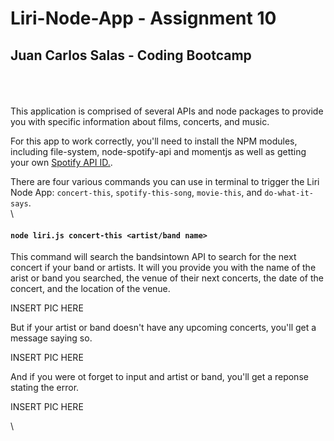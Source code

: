 # Liri-Node-App - Assignment 10
## Juan Carlos Salas - Coding Bootcamp

\
\
\
This application is comprised of several APIs and node packages to provide you with specific information about films, concerts, and music. 

For this app to work correctly, you'll need to install the NPM modules, including file-system, node-spotify-api and momentjs as well as getting your own [Spotify API ID.](https://developer.spotify.com/). 

There are four various commands you can use in terminal to trigger the Liri Node App: `concert-this`, `spotify-this-song`, `movie-this`, and `do-what-it-says`.
\
\
#### `node liri.js concert-this <artist/band name>`

This command will search the bandsintown API to search for the next concert if your band or artists. It will you provide you with the name of the arist or band you searched, the venue of their next concerts, the date of the concert, and the location of the venue.

INSERT PIC HERE

But if your artist or band doesn't have any upcoming concerts, you'll get a message saying so.

INSERT PIC HERE

And if you were ot forget to input and artist or band, you'll get a reponse stating the error.

INSERT PIC HERE









\

